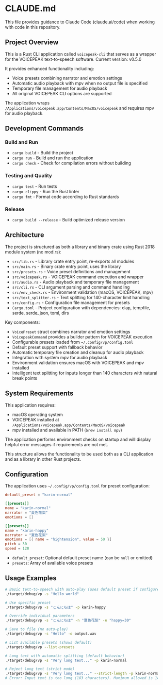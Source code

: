 # CLAUDE.md

This file provides guidance to Claude Code (claude.ai/code) when working with code in this repository.

## Project Overview

This is a Rust CLI application called `voicepeak-cli` that serves as a wrapper for the VOICEPEAK text-to-speech software. Current version: v0.5.0

It provides enhanced functionality including:

- Voice presets combining narrator and emotion settings
- Automatic audio playback with mpv when no output file is specified
- Temporary file management for audio playback
- All original VOICEPEAK CLI options are supported

The application wraps `/Applications/voicepeak.app/Contents/MacOS/voicepeak` and requires mpv for audio playback.

## Development Commands

### Build and Run
- `cargo build` - Build the project
- `cargo run` - Build and run the application
- `cargo check` - Check for compilation errors without building

### Testing and Quality
- `cargo test` - Run tests
- `cargo clippy` - Run the Rust linter
- `cargo fmt` - Format code according to Rust standards

### Release
- `cargo build --release` - Build optimized release version

## Architecture

The project is structured as both a library and binary crate using Rust 2018 module system (no mod.rs):

- `src/lib.rs` - Library crate entry point, re-exports all modules
- `src/main.rs` - Binary crate entry point, uses the library
- `src/presets.rs` - Voice preset definitions and management
- `src/voicepeak.rs` - VOICEPEAK command execution and wrapper
- `src/audio.rs` - Audio playback and temporary file management  
- `src/cli.rs` - CLI argument parsing and command handling
- `src/env_check.rs` - Environment validation (macOS, VOICEPEAK, mpv)
- `src/text_splitter.rs` - Text splitting for 140-character limit handling
- `src/config.rs` - Configuration file management for presets
- `Cargo.toml` - Project configuration with dependencies: clap, tempfile, serde, serde_json, toml, dirs

Key components:
- `VoicePreset` struct combines narrator and emotion settings
- `VoicepeakCommand` provides a builder pattern for VOICEPEAK execution
- Configurable presets loaded from `~/.config/vp/config.toml`
- Default preset support with fallback behavior
- Automatic temporary file creation and cleanup for audio playback
- Integration with system mpv for audio playback
- Environment validation ensures macOS with VOICEPEAK and mpv installed
- Intelligent text splitting for inputs longer than 140 characters with natural break points

## System Requirements

This application requires:
- macOS operating system
- VOICEPEAK installed at `/Applications/voicepeak.app/Contents/MacOS/voicepeak`
- mpv installed and available in PATH (`brew install mpv`)

The application performs environment checks on startup and will display helpful error messages if requirements are not met.

This structure allows the functionality to be used both as a CLI application and as a library in other Rust projects.

## Configuration

The application uses `~/.config/vp/config.toml` for preset configuration:

```toml
default_preset = "karin-normal"

[[presets]]
name = "karin-normal"
narrator = "夏色花梨"
emotions = []

[[presets]]
name = "karin-happy"
narrator = "夏色花梨"
emotions = [{ name = "hightension", value = 50 }]
pitch = 30
speed = 120
```

- `default_preset`: Optional default preset name (can be `null` or omitted)
- `presets`: Array of available voice presets

## Usage Examples

```bash
# Basic text-to-speech with auto-play (uses default preset if configured)
./target/debug/vp -s "Hello world"

# Use specific preset
./target/debug/vp -s "こんにちは" -p karin-happy

# Override individual parameters
./target/debug/vp -s "こんにちは" -n "夏色花梨" -e "happy=30"

# Save to file (no auto-play)
./target/debug/vp -s "Hello" -o output.wav

# List available presets (shows default)
./target/debug/vp --list-presets

# Long text with automatic splitting (default behavior)
./target/debug/vp -s "Very long text..." -p karin-normal

# Reject long text (strict mode)
./target/debug/vp -s "Very long text..." --strict-length -p karin-normal
# Error: Input text is too long (183 characters). Maximum allowed is 140 characters.
```